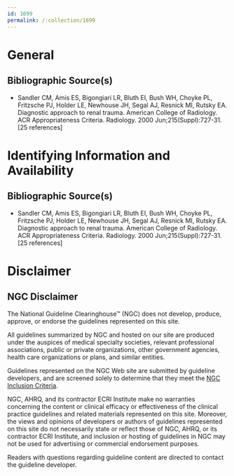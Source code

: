 ```yaml
---
id: 1699
permalink: /:collection/1699
---
```


# General

## Bibliographic Source(s)

- Sandler CM, Amis ES, Bigongiari LR, Bluth EI, Bush WH, Choyke PL, Fritzsche PJ, Holder LE, Newhouse JH, Segal AJ, Resnick MI, Rutsky EA. Diagnostic approach to renal trauma. American College of Radiology. ACR Appropriateness Criteria. Radiology. 2000 Jun;215(Suppl):727-31. [25 references]

# Identifying Information and Availability

## Bibliographic Source(s)

- Sandler CM, Amis ES, Bigongiari LR, Bluth EI, Bush WH, Choyke PL, Fritzsche PJ, Holder LE, Newhouse JH, Segal AJ, Resnick MI, Rutsky EA. Diagnostic approach to renal trauma. American College of Radiology. ACR Appropriateness Criteria. Radiology. 2000 Jun;215(Suppl):727-31. [25 references]

# Disclaimer

## NGC Disclaimer

The National Guideline Clearinghouse™ (NGC) does not develop, produce, approve, or endorse the guidelines represented on this site.

All guidelines summarized by NGC and hosted on our site are produced under the auspices of medical specialty societies, relevant professional associations, public or private organizations, other government agencies, health care organizations or plans, and similar entities.

Guidelines represented on the NGC Web site are submitted by guideline developers, and are screened solely to determine that they meet the [NGC Inclusion Criteria](/help-and-about/summaries/inclusion-criteria).

NGC, AHRQ, and its contractor ECRI Institute make no warranties concerning the content or clinical efficacy or effectiveness of the clinical practice guidelines and related materials represented on this site. Moreover, the views and opinions of developers or authors of guidelines represented on this site do not necessarily state or reflect those of NGC, AHRQ, or its contractor ECRI Institute, and inclusion or hosting of guidelines in NGC may not be used for advertising or commercial endorsement purposes.

Readers with questions regarding guideline content are directed to contact the guideline developer.

